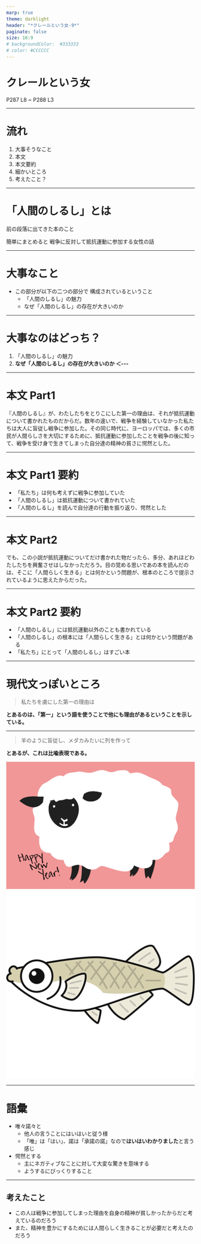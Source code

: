 ```yaml
---
marp: true
theme: darklight
header: "*クレールという女-9*"
paginate: false
size: 16:9
# backgroundColor:  #333333
# color: #CCCCCC
---
```

<!--
_paginate: false
-->

# クレールという女

P287 L8
~
P288 L3

---

# 流れ

1. 大事そうなこと
2. 本文
3. 本文要約
4. 細かいところ
5. 考えたこと？

---

# 「人間のしるし」とは

前の段落に出てきた本のこと

簡単にまとめると
戦争に反対して抵抗運動に参加する女性の話

---

# 大事なこと

- この部分が以下の二つの部分で
  構成されているということ
  - 「人間のしるし」の魅力
  - なぜ「人間のしるし」の存在が大きいのか

---

# 大事なのはどっち？

1. 「人間のしるし」の魅力
2. **なぜ「人間のしるし」の存在が大きいのか  ＜---**

---
<!--
/_header: ""
-->

# 本文 Part1

『人間のしるし』が、わたしたちをとりこにした第一の理由は、それが抵抗運動について書かれたものだからだ。数年の違いで、戦争を経験していなかった私たちは大人に盲従し戦争に参加した。その同じ時代に、ヨーロッパでは、多くの市民が人間らしさを大切にするために、抵抗運動に参加したことを戦争の後に知って、戦争を受け身で生きてしまった自分達の精神の貧さに愕然とした。

---
<!--
_footer: "抵抗運動は第二次世界大戦中にヨーロッパで行われた戦争に反対する活動のこと"
-->

# 本文 Part1 要約

- 「私たち」は何も考えずに戦争に参加していた
- 「人間のしるし」は抵抗運動について書かれていた
- 「人間のしるし」を読んで自分達の行動を振り返り、愕然とした

---
<!--
//backgroundColor: #405930
-->

# 本文 Part2

でも、この小説が抵抗運動についてだけ書かれた物だったら、多分、あれほどわたしたちを興奮させはしなかっただろう。目の覚める思いであの本を読んだのは、そこに「人間らしく生きる」とは何かという問題が、根本のところで提示されているように思えたからだった。

---

# 本文 Part2 要約

- 「人間のしるし」には抵抗運動以外のことも書かれている
- 「人間のしるし」の根本には「人間らしく生きる」とは何かという問題がある
- 「私たち」にとって「人間のしるし」はすごい本

---

# 現代文っぽいところ

> 私たちを虜にした第一の理由は

**とあるのは、「第一」という語を使うことで他にも理由があるということを示している。**

---
<!--
_paginate: none
-->
> 羊のように盲従し、メダカみたいに列を作って

**とあるが、これは比喩表現である。**

![bg right vertical](hitsuji.jpeg)
![bg right vertical](medaka.png)

---

# 語彙

- 唯々諾々と
  - 他人の言うことにはいはいと従う様
  - 「唯」は「はい」、諾は「承諾の諾」なので**はいはいわかりました**と言う感じ
- 愕然とする
  - 主にネガティブなことに対して大変な驚きを意味する
  - ようするにびっくりすること

---

## 考えたこと

- この人は戦争に参加してしまった理由を自身の精神が貧しかったからだと考えているのだろう
- また、精神を豊かにするためには人間らしく生きることが必要だと考えたのだろう
